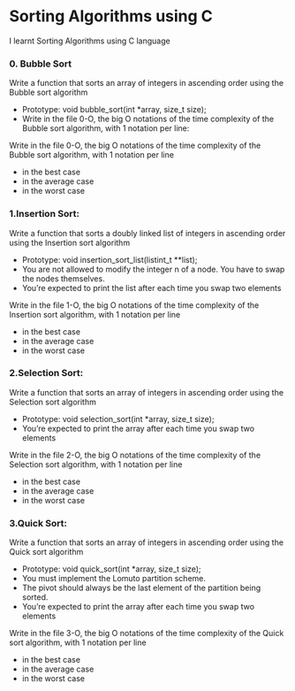 # Sorting Algorithms using C

I learnt Sorting Algorithms using C language

### 0. Bubble Sort

Write a function that sorts an array of integers in ascending order using the Bubble sort algorithm
- Prototype: void bubble_sort(int *array, size_t size);
- Write in the file 0-O, the big O notations of the time complexity of the Bubble sort algorithm, with 1 notation per line:

Write in the file 0-O, the big O notations of the time complexity of the Bubble sort algorithm, with 1 notation per line
- in the best case
- in the average case
- in the worst case 

### 1.Insertion Sort:
Write a function that sorts a doubly linked list of integers in ascending order using the Insertion sort algorithm
- Prototype: void insertion_sort_list(listint_t **list);
- You are not allowed to modify the integer n of a node. You have to swap the nodes themselves.
- You’re expected to print the list after each time you swap two elements

Write in the file 1-O, the big O notations of the time complexity of the Insertion sort algorithm, with 1 notation per line
- in the best case
- in the average case
- in the worst case

### 2.Selection Sort:
Write a function that sorts an array of integers in ascending order using the Selection sort algorithm
- Prototype: void selection_sort(int *array, size_t size);
- You’re expected to print the array after each time you swap two elements

Write in the file 2-O, the big O notations of the time complexity of the Selection sort algorithm, with 1 notation per line
- in the best case
- in the average case
- in the worst case

### 3.Quick Sort:
Write a function that sorts an array of integers in ascending order using the Quick sort algorithm
- Prototype: void quick_sort(int *array, size_t size);
- You must implement the Lomuto partition scheme.
- The pivot should always be the last element of the partition being sorted.
- You’re expected to print the array after each time you swap two elements

Write in the file 3-O, the big O notations of the time complexity of the Quick sort algorithm, with 1 notation per line
- in the best case
- in the average case
- in the worst case
